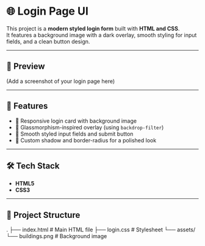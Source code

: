 # 🌐 Login Page UI

This project is a **modern styled login form** built with **HTML and CSS**.  
It features a background image with a dark overlay, smooth styling for input fields, and a clean button design.

---

## 📸 Preview
(Add a screenshot of your login page here)

---

## 🚀 Features
- 📌 Responsive login card with background image  
- 📌 Glassmorphism-inspired overlay (using `backdrop-filter`)  
- 📌 Smooth styled input fields and submit button  
- 📌 Custom shadow and border-radius for a polished look  

---

## 🛠️ Tech Stack
- **HTML5**
- **CSS3**

---

## 📂 Project Structure
.
├── index.html # Main HTML file
├── login.css # Stylesheet
└── assets/
└── buildings.png # Background image
